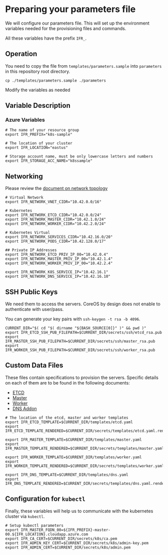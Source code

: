 # Preparing your parameters file

We will configure our parameters file. This will set up the environment
variables needed for the provisioning files and commands.

All these variables have the prefix `IFR_`.

## Operation

You need to copy the file from `templates/parameters.sample` into
`parameters` in this repository root directory.

```
cp ./templates/parameters.sample ./parameters
```

Modify the variables as needed

## Variable Description

### Azure Variables

```
# The name of your resource group
export IFR_PREFIX="k8s-sample"

# The location of your cluster
export IFR_LOCATION="eastus"

# Storage account name, must be only lowercase letters and numbers
export IFR_STORAGE_ACC_NAME="k8ssample"
```

## Networking

Please review the [document on network topology](network_topology.md)

```
# Virtual Network
export IFR_NETWORK_VNET_CIDR="10.42.0.0/16"

# Kubernetes
export IFR_NETWORK_ETCD_CIDR="10.42.0.0/24"
export IFR_NETWORK_MASTER_CIDR="10.42.1.0/24"
export IFR_NETWORK_WORKER_CIDR="10.42.2.0/24"

# Kubernetes Virtual
export IFR_NETWORK_SERVICES_CIDR="10.42.16.0/20"
export IFR_NETWORK_PODS_CIDR="10.42.128.0/17"

## Private IP Addresses
export IFR_NETWORK_ETCD_PRIV_IP_00="10.42.0.4"
export IFR_NETWORK_MASTER_PRIV_IP_00="10.42.1.4"
export IFR_NETWORK_WORKER_PRIV_IP_00="10.42.2.4"

export IFR_NETWORK_K8S_SERVICE_IP="10.42.16.1"
export IFR_NETWORK_DNS_SERVICE_IP="10.42.16.10"
```

## SSH Public Keys

We need them to access the servers. CoreOS by design does not enable
to authenticate with user/pass.

You can generate your key pairs with `ssh-keygen -t rsa -b 4096`.

```
CURRENT_DIR="$( cd "$( dirname "${BASH_SOURCE[0]}" )" && pwd )"
export IFR_ETCD_SSH_PUB_FILEPATH=$CURRENT_DIR/secrets/ssh/etcd_rsa.pub
export IFR_MASTER_SSH_PUB_FILEPATH=$CURRENT_DIR/secrets/ssh/master_rsa.pub
export IFR_WORKER_SSH_PUB_FILEPATH=$CURRENT_DIR/secrets/ssh/worker_rsa.pub
```

## Custom Data Files

These files contain specifications to provision the servers. Specific details
on each of them are to be found in the following documents:

* [ETCD](deploying_etcd.md)
* [Master](deploying_master.md)
* [Worker](deploying_workers.md)
* [DNS Addon](deploying_dns_add_on.md)

```
# The location of the etcd, master and worker templates
export IFR_ETCD_TEMPLATE=$CURRENT_DIR/templates/etcd.yaml
export IFR_ETCD_TEMPLATE_RENDERED=$CURRENT_DIR/secrets/templates/etcd.yaml.rendered

export IFR_MASTER_TEMPLATE=$CURRENT_DIR/templates/master.yaml
export IFR_MASTER_TEMPLATE_RENDERED=$CURRENT_DIR/secrets/templates/master.yaml.rendered

export IFR_WORKER_TEMPLATE=$CURRENT_DIR/templates/worker.yaml
export IFR_WORKER_TEMPLATE_RENDERED=$CURRENT_DIR/secrets/templates/worker.yaml.rendered

export IFR_DNS_TEMPLATE=$CURRENT_DIR/templates/dns.yaml
export IFR_DNS_TEMPLATE_RENDERED=$CURRENT_DIR/secrets/templates/dns.yaml.rendered
```

## Configuration for `kubectl`

Finally, these variables will help us to communicate with the kubernetes cluster
via `kubectl`.

```
# Setup kubectl parameters
export IFR_MASTER_FQDN_00=${IFR_PREFIX}-master-00.${IFR_LOCATION}.cloudapp.azure.com
export IFR_CA_CERT=$CURRENT_DIR/secrets/k8s/ca.pem
export IFR_ADMIN_KEY_CERT=$CURRENT_DIR/secrets/k8s/admin-key.pem
export IFR_ADMIN_CERT=$CURRENT_DIR/secrets/k8s/admin.pem
```
